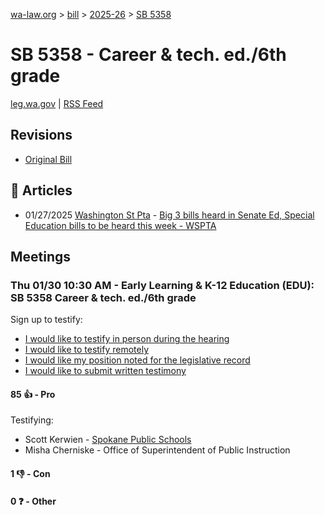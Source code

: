 [wa-law.org](/) > [bill](/bill/) > [2025-26](/bill/2025-26/) > [SB 5358](/bill/2025-26/sb/5358/)

# SB 5358 - Career & tech. ed./6th grade
[leg.wa.gov](https://app.leg.wa.gov/billsummary?BillNumber=5358&Year=2025&Initiative=false) | [RSS Feed](./rss.xml)

## Revisions
* [Original Bill](1/)

## 📰 Articles
* 01/27/2025 [Washington St Pta](/org/washington_st_pta/) - [Big 3 bills heard in Senate Ed, Special Education bills to be heard this week - WSPTA](https://www.wastatepta.org/2025session-week3/#:~:text=SB%205358)

## Meetings
### Thu 01/30 10:30 AM - Early Learning & K-12 Education (EDU): SB 5358 Career & tech. ed./6th grade
Sign up to testify:
* [I would like to testify in person during the hearing](https://app.leg.wa.gov/csi/Testifier/Add?chamber=House&mId=32557&aId=161977&caId=24971&tId=1)
* [I would like to testify remotely](https://app.leg.wa.gov/csi/Testifier/Add?chamber=House&mId=32557&aId=161977&caId=24971&tId=2)
* [I would like my position noted for the legislative record](https://app.leg.wa.gov/csi/Testifier/Add?chamber=House&mId=32557&aId=161977&caId=24971&tId=3)
* [I would like to submit written testimony](https://app.leg.wa.gov/csi/Testifier/Add?chamber=House&mId=32557&aId=161977&caId=24971&tId=4)

#### 85 👍 - Pro
Testifying:
* Scott Kerwien - [Spokane Public Schools](/org/spokane_public_schools/)
* Misha Cherniske - Office of Superintendent of Public Instruction

#### 1 👎 - Con

#### 0 ❓ - Other
